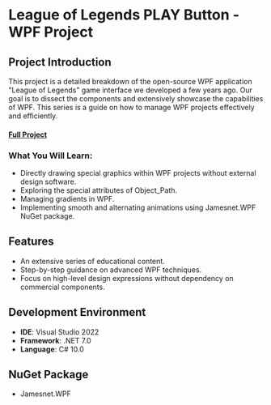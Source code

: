 # League of Legends PLAY Button - WPF Project

## Project Introduction
This project is a detailed breakdown of the open-source WPF application "League of Legends" game interface we developed a few years ago. Our goal is to dissect the components and extensively showcase the capabilities of WPF. This series is a guide on how to manage WPF projects effectively and efficiently.
#### [Full Project](https://github.com/jamesnet214/leagueoflegends) 

### What You Will Learn:
- Directly drawing special graphics within WPF projects without external design software.
- Exploring the special attributes of Object_Path.
- Managing gradients in WPF.
- Implementing smooth and alternating animations using Jamesnet.WPF NuGet package.

## Features
- An extensive series of educational content.
- Step-by-step guidance on advanced WPF techniques.
- Focus on high-level design expressions without dependency on commercial components.

## Development Environment
- **IDE**: Visual Studio 2022
- **Framework**: .NET 7.0
- **Language**: C# 10.0

## NuGet Package
- Jamesnet.WPF

